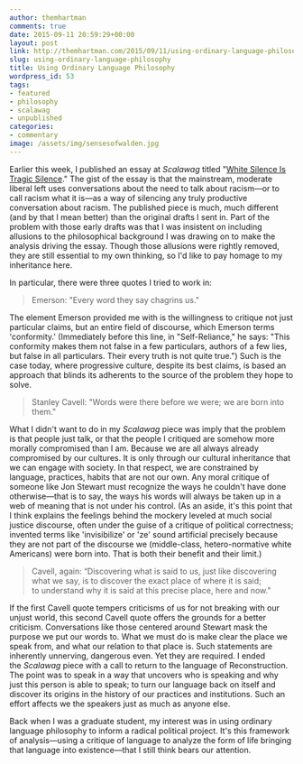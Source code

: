 ```yaml
---
author: themhartman
comments: true
date: 2015-09-11 20:59:29+00:00
layout: post
link: http://themhartman.com/2015/09/11/using-ordinary-language-philosophy/
slug: using-ordinary-language-philosophy
title: Using Ordinary Language Philosophy
wordpress_id: 53
tags:
- featured
- philosophy
- scalawag
- unpublished
categories:
- commentary
image: /assets/img/sensesofwalden.jpg
---
```


Earlier this week, I published an essay at _Scalawag_ titled "[White Silence Is Tragic Silence](http://www.scalawagmagazine.org/articles/tragic-silence-hartman)." The gist of the essay is that the mainstream, moderate liberal left uses conversations about the need to talk about racism—or to call racism what it is—as a way of silencing any truly productive conversation about racism. The published piece is much, much different (and by that I mean better) than the original drafts I sent in. Part of the problem with those early drafts was that I was insistent on including allusions to the philosophical background I was drawing on to make the analysis driving the essay. Though those allusions were rightly removed, they are still essential to my own thinking, so I'd like to pay homage to my inheritance here.

In particular, there were three quotes I tried to work in:


<blockquote>Emerson: "Every word they say chagrins us."</blockquote>


The element Emerson provided me with is the willingness to critique not just particular claims, but an entire field of discourse, which Emerson terms 'conformity.' (Immediately before this line, in "Self-Reliance," he says: "This conformity makes them not false in a few particulars, authors of a few lies, but false in all particulars. Their every truth is not quite true.") Such is the case today, where progressive culture, despite its best claims, is based an approach that blinds its adherents to the source of the problem they hope to solve.


<blockquote>Stanley Cavell: "Words were there before we were; we are born into them."</blockquote>


What I didn't want to do in my _Scalawag_ piece was imply that the problem is that people just talk, or that the people I critiqued are somehow more morally compromised than I am. Because we are all always already compromised by our cultures. It is only through our cultural inheritance that we can engage with society. In that respect, we are constrained by language, practices, habits that are not our own. Any moral critique of someone like Jon Stewart must recognize the ways he couldn't have done otherwise—that is to say, the ways his words will always be taken up in a web of meaning that is not under his control. (As an aside, it's this point that I think explains the feelings behind the mockery leveled at much social justice discourse, often under the guise of a critique of political correctness; invented terms like 'invisibilize' or 'ze' sound artificial precisely because they are not part of the discourse we (middle-class, hetero-normative white Americans) were born into. That is both their benefit and their limit.)


<blockquote>Cavell, again: “Discovering what is said to us, just like discovering what we say, is to discover the exact place of where it is said; to understand why it is said at this precise place, here and now."</blockquote>


If the first Cavell quote tempers criticisms of us for not breaking with our unjust world, this second Cavell quote offers the grounds for a better criticism. Conversations like those centered around Stewart mask the purpose we put our words to. What we must do is make clear the place we speak from, and what our relation to that place is. Such statements are inherently unnerving, dangerous even. Yet they are required. I ended the _Scalawag_ piece with a call to return to the language of Reconstruction. The point was to speak in a way that uncovers who is speaking and why just this person is able to speak; to turn our language back on itself and discover its origins in the history of our practices and institutions. Such an effort affects we the speakers just as much as anyone else.

Back when I was a graduate student, my interest was in using ordinary language philosophy to inform a radical political project. It's this framework of analysis—using a critique of language to analyze the form of life bringing that language into existence—that I still think bears our attention.
